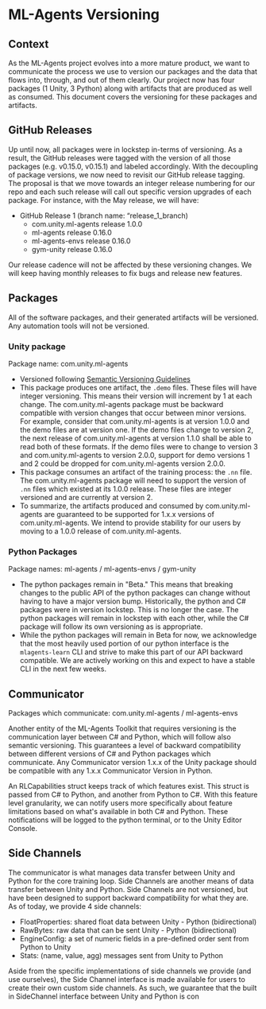 # ML-Agents Versioning

## Context
As the ML-Agents project evolves into a more mature product, we want to communicate the process
we use to version our packages and the data that flows into, through, and out of them clearly.
Our project now has four packages (1 Unity, 3 Python) along with artifacts that are produced as
well as consumed.  This document covers the versioning for these packages and artifacts.

## GitHub Releases
Up until now, all packages were in lockstep in-terms of versioning. As a result, the GitHub releases
were tagged with the version of all those packages (e.g. v0.15.0, v0.15.1) and labeled accordingly.
With the decoupling of package versions, we now need to revisit our GitHub release tagging.
The proposal is that we move towards an integer release numbering for our repo and each such
release will call out specific version upgrades of each package. For instance, with the May release,
we will have:
- GitHub Release 1 (branch name: “release_1_branch)
  - com.unity.ml-agents release 1.0.0
  - ml-agents release 0.16.0
  - ml-agents-envs release 0.16.0
  - gym-unity release 0.16.0

Our release cadence will not be affected by these versioning changes.  We will keep having
monthly releases to fix bugs and release new features.

## Packages
All of the software packages, and their generated artifacts will be versioned.  Any automation
tools will not be versioned.

### Unity package
Package name: com.unity.ml-agents
- Versioned following [Semantic Versioning Guidelines](https://www.semver.org)
- This package produces one artifact, the `.demo` files.  These files will have integer
    versioning. This means their version will increment by 1 at each change.  The
    com.unity.ml-agents package must be backward compatible with version changes
    that occur between minor versions.  For example, consider that com.unity.ml-agents
    is at version 1.0.0 and the demo files are at version one.  If the demo files
    change to version 2, the next release of com.unity.ml-agents at version 1.1.0
    shall be able to read both of these formats.  If the demo files were to change to
    version 3 and com.unity.ml-agents to version 2.0.0, support for demo versions 1 and
    2 could be dropped for com.unity.ml-agents version 2.0.0.
- This package consumes an artifact of the training process: the `.nn` file.  The
    com.unity.ml-agents package will need to support the version of `.nn` files
    which existed at its 1.0.0 release.  These files are integer versioned and are
    currently at version 2.
- To summarize, the artifacts produced and consumed by com.unity.ml-agents are guaranteed
    to be supported for 1.x.x versions of com.unity.ml-agents.  We intend to provide stability
    for our users by moving to a 1.0.0 release of com.unity.ml-agents.


### Python Packages
Package names: ml-agents / ml-agents-envs / gym-unity
- The python packages remain in "Beta."  This means that breaking changes to the public
    API of the python packages can change without having to have a major version bump.
    Historically, the python and C# packages were in version lockstep.  This is no longer
    the case.  The python packages will remain in lockstep with each other, while the
    C# package will follow its own versioning as is appropriate.
- While the python packages will remain in Beta for now, we acknowledge that the most
    heavily used portion of our python interface is the `mlagents-learn` CLI and strive
    to make this part of our API backward compatible. We are actively working on this and
    expect to have a stable CLI in the next few weeks.

## Communicator

Packages which communicate: com.unity.ml-agents / ml-agents-envs

Another entity of the ML-Agents Toolkit that requires versioning is the communication layer
between C# and Python, which will follow also semantic versioning.  This guarantees a level of
backward compatibility between different versions of C# and Python packages which communicate.
Any Communicator version 1.x.x of the Unity package should be compatible with any 1.x.x
Communicator Version in Python.

An RLCapabilities struct keeps track of which features exist. This struct is passed from C# to
Python, and another from Python to C#.  With this feature level granularity, we can notify users
more specifically about feature limitations based on what's available in both C# and Python.
These notifications will be logged to the python terminal, or to the Unity Editor Console.


## Side Channels

The communicator is what manages data transfer between Unity and Python for the core
training loop. Side Channels are another means of data transfer between Unity and Python.
Side Channels are not versioned, but have been designed to support backward compatibility
for what they are. As of today, we provide 4 side channels:
- FloatProperties: shared float data between Unity - Python (bidirectional)
- RawBytes: raw data that can be sent Unity - Python (bidirectional)
- EngineConfig: a set of numeric fields in a pre-defined order sent from Python to Unity
- Stats: (name, value, agg) messages sent from Unity to Python

Aside from the specific implementations of side channels we provide (and use ourselves),
the Side Channel interface is made available for users to create their own custom side
channels. As such, we guarantee that the built in SideChannel interface between Unity and
Python is con

